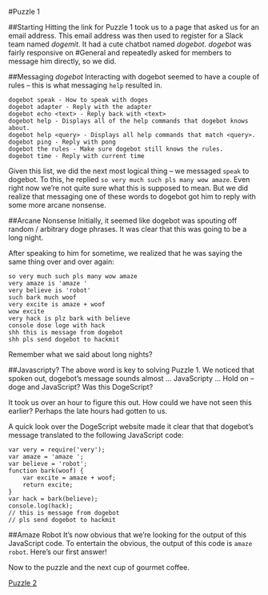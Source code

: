 #Puzzle 1

##Starting
Hitting the link for Puzzle 1 took us to a page that asked us for an email address. This email address was then used to register for a Slack team named _dogemit_. It had a cute chatbot named _dogebot_. _dogebot_ was fairly responsive on #General and repeatedly asked for members to message him directly, so we did.

##Messaging _dogebot_
Interacting with dogebot seemed to have a couple of rules – this is what messaging `help` resulted in.
```
dogebot speak - How to speak with doges
dogebot adapter - Reply with the adapter
dogebot echo <text> - Reply back with <text>
dogebot help - Displays all of the help commands that dogebot knows about.
dogebot help <query> - Displays all help commands that match <query>.
dogebot ping - Reply with pong
dogebot the rules - Make sure dogebot still knows the rules.
dogebot time - Reply with current time
```
Given this list, we did the next most logical thing – we messaged `speak` to dogebot. To this, he replied `so very much such pls many wow amaze`. Even right now we’re not quite sure what this is supposed to mean. But we did realize that messaging one of these words to dogebot got him to reply with some more arcane nonsense.

##Arcane Nonsense
Initially, it seemed like dogebot was spouting off random / arbitrary doge phrases. It was clear that this was going to be a long night.

After speaking to him for sometime, we realized that he was saying the same thing over and over again:
```
so very much such pls many wow amaze
very amaze is 'amaze '
very believe is 'robot'
such bark much woof
very excite is amaze + woof
wow excite
very hack is plz bark with believe
console dose loge with hack
shh this is message from dogebot
shh pls send dogebot to hackmit
```
Remember what we said about long nights?

##Javascripty?
The above word is key to solving Puzzle 1. We noticed that spoken out, dogebot’s message sounds almost ... JavaScripty ... Hold on – doge and JavaScript? Was this DogeScript?

It took us over an hour to figure this out. How could we have not seen this earlier? Perhaps the late hours had gotten to us.

A quick look over the DogeScript website made it clear that that dogebot’s message translated to the following JavaScript code:
```
var very = require('very');
var amaze = 'amaze ';
var believe = 'robot';
function bark(woof) {
    var excite = amaze + woof;
    return excite;
}
var hack = bark(believe);
console.log(hack);
// this is message from dogebot 
// pls send dogebot to hackmit
```

##Amaze Robot
It’s now obvious that we’re looking for the output of this JavaScript code. To entertain the obvious, the output of this code is `amaze robot`. Here’s our first answer!

Now to the puzzle and the next cup of gourmet coffee.

[Puzzle 2](https://github.com/MAKE-UIUC/CrackMIT/tree/master/Puzzle%202)
